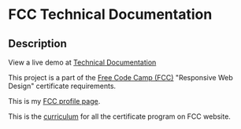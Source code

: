 # FCC Technical Documentation

## Description

View a live demo at [Technical Documentation]()

This project is a part of the [Free Code Camp (FCC)](https://www.freecodecamp.org) "Responsive Web Design" certificate requirements.

This is my [FCC profile page](https://www.freecodecamp.org/aezz4007).

This is the [curriculum](https://www.freecodecamp.org/learn) for all the certificate program on FCC website.
